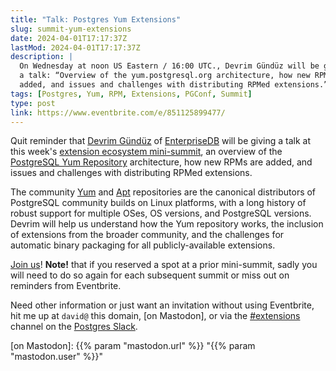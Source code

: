```yaml
---
title: "Talk: Postgres Yum Extensions"
slug: summit-yum-extensions
date: 2024-04-01T17:17:37Z
lastMod: 2024-04-01T17:17:37Z
description: |
  On Wednesday at noon US Eastern / 16:00 UTC., Devrim Gündüz will be giving
  a talk: “Overview of the yum.postgresql.org architecture, how new RPMs are
  added, and issues and challenges with distributing RPMed extensions.”
tags: [Postgres, Yum, RPM, Extensions, PGConf, Summit]
type: post
link: https://www.eventbrite.com/e/851125899477/
---
```


Quit reminder that [Devrim Gündüz] of [EnterpriseDB] will be giving a talk at
this week's [extension ecosystem mini-summit][mini-summit], an overview of the
[PostgreSQL Yum Repository][Yum] architecture, how new RPMs are added, and
issues and challenges with distributing RPMed extensions.

The community [Yum] and [Apt] repositories are the canonical distributors of
PostgreSQL community builds on Linux platforms, with a long history of robust
support for multiple OSes, OS versions, and PostgreSQL versions. Devrim will
help us understand how the Yum repository works, the inclusion of extensions
from the broader community, and the challenges for automatic binary packaging
for all publicly-available extensions.

[Join us][mini-summit]! **Note!** that if you reserved a spot at a prior
mini-summit, sadly you will need to do so again for each subsequent summit or
miss out on reminders from Eventbrite.

Need other information or just want an invitation without using Eventbrite,
hit me up at `david@` this domain, [on Mastodon], or via the [#extensions]
channel on the [Postgres Slack].

  [Devrim Gündüz]: https://github.com/devrimgunduz "Devrim Gündüz on LinkedIn"
  [EnterpriseDB]: https://www.enterprisedb.com
    "EDB: Open-Source, Enterprise Postgres Database Management"
  [mini-summit]: https://www.eventbrite.com/e/851125899477/
    "Postgres Extension Ecosystem Mini-Summit"
  [Yum]: https://yum.postgresql.org "PostgreSQL Yum Repository"
  [Apt]: https://wiki.postgresql.org/wiki/Apt "The PostgreSQL Wiki: “Apt”"
  [#extensions]: https://postgresteam.slack.com/archives/C056ZA93H1A
    "Postgres Slack/#extensions: Extensions and extension-related accessories"
  [Postgres Slack]: https://pgtreats.info/slack-invite
    "Join the Postgres Slack"
  [on Mastodon]: {{% param "mastodon.url" %}} "{{% param "mastodon.user" %}}"
